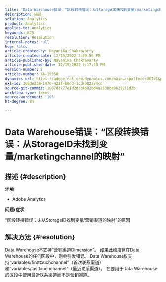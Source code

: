 ```yaml
---
title: 'Data Warehouse错误：“区段转换错误：从StorageID未找到变量/marketingchannel的映射'
description: 描述
solution: Analytics
product: Analytics
applies-to: Analytics
keywords: KCS
resolution: Resolution
internal-notes: null
bug: false
article-created-by: Nayanika Chakravarty
article-created-date: 12/15/2022 3:09:56 PM
article-published-by: Nayanika Chakravarty
article-published-date: 12/15/2022 3:17:40 PM
version-number: 2
article-number: KA-19350
dynamics-url: https://adobe-ent.crm.dynamics.com/main.aspx?forceUCI=1&pagetype=entityrecord&etn=knowledgearticle&id=985b0388-8a7c-ed11-81ac-6045bd006e5a
exl-id: 368de238-1470-421f-b063-1cd7082274cc
source-git-commit: 1067d3777e1d2d3b4b92bd4a2530be0625951d2b
workflow-type: tm+mt
source-wordcount: '105'
ht-degree: 8%

---
```


# Data Warehouse错误：“区段转换错误：从StorageID未找到变量/marketingchannel的映射”

## 描述 {#description}


<b>环境</b>

- Adobe Analytics

<b>问题/症状</b>

“区段转换错误：未从StorageID找到变量/营销渠道的映射”的原因


## 解决方法 {#resolution}


Data Warehouse不支持“营销渠道Dimension”。 如果此维度用在Data Warehouse的任何区段中，则会引发错误。 Data Warehouse仅支持“variables/firsttouchchannel”（首次联系渠道）和“variables/lasttouchchannel”（最近联系渠道）。 在要用于Data Warehouse的区段中使用最近联系渠道而不是营销渠道。

